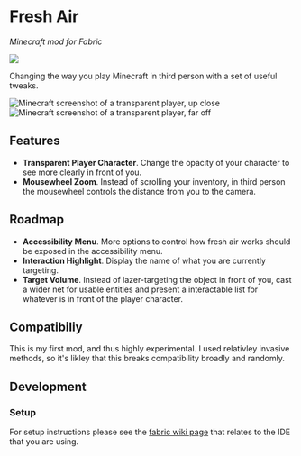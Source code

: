 # Fresh Air
_Minecraft mod for Fabric_

[![](https://modrinth-utils.vercel.app/api/badge/versions?id=xPjiuCVF&logo=true)](https://modrinth.com/mod/fresh-air)

Changing the way you play Minecraft in third person with a set of useful tweaks.

![Minecraft screenshot of a transparent player, up close](https://u.cubeupload.com/lukeKaalim/screenshotclose.png)
![Minecraft screenshot of a transparent player, far off](https://u.cubeupload.com/lukeKaalim/screenshotfar.png)


## Features
 - **Transparent Player Character**. Change the opacity of your character to see more clearly in front of you.
 - **Mousewheel Zoom**. Instead of scrolling your inventory, in third person the mousewheel controls the distance from you to the camera.

## Roadmap
 - **Accessibility Menu**. More options to control how fresh air works should be exposed in the accessibility menu.
 - **Interaction Highlight**. Display the name of what you are currently targeting.
 - **Target Volume**. Instead of lazer-targeting the object in front of you, cast a wider net for usable entities and present a interactable list for whatever is in front of the player character.


## Compatibiliy

This is my first mod, and thus highly experimental. I used relativley invasive methods, so it's likley that this breaks compatibility broadly and randomly.

## Development

### Setup

For setup instructions please see the [fabric wiki page](https://fabricmc.net/wiki/tutorial:setup) that relates to the IDE that you are using.

